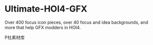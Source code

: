 # Ultimate-HOI4-GFX
Over 400 focus icon pieces, over 40 focus and idea backgrounds, and more that help GFX modders in HOI4.

P社素材库
